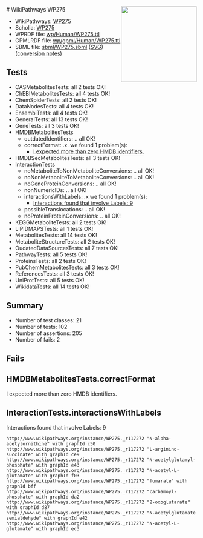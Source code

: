 <img style="float: right; width: 200px" src="../logo.png" />
# WikiPathways WP275

* WikiPathways: [WP275](https://identifiers.org/wikipathways:WP275)
* Scholia: [WP275](https://scholia.toolforge.org/wikipathways/WP275)
* WPRDF file: [wp/Human/WP275.ttl](../wp/Human/WP275.ttl)
* GPMLRDF file: [wp/gpml/Human/WP275.ttl](../wp/gpml/Human/WP275.ttl)
* SBML file: [sbml/WP275.sbml](../sbml/WP275.sbml) ([SVG](../sbml/WP275.svg)) ([conversion notes](../sbml/WP275.txt))

## Tests
* CASMetabolitesTests: all 2 tests OK!
* ChEBIMetabolitesTests: all 4 tests OK!
* ChemSpiderTests: all 2 tests OK!
* DataNodesTests: all 4 tests OK!
* EnsemblTests: all 4 tests OK!
* GeneralTests: all 13 tests OK!
* GeneTests: all 3 tests OK!
* HMDBMetabolitesTests
    * outdatedIdentifiers: .. all OK!
    * correctFormat: .x. we found 1 problem(s):
        * [I expected more than zero HMDB identifiers.](#ad154c1e)
* HMDBSecMetabolitesTests: all 3 tests OK!
* InteractionTests
    * noMetaboliteToNonMetaboliteConversions: .. all OK!
    * noNonMetaboliteToMetaboliteConversions: .. all OK!
    * noGeneProteinConversions: .. all OK!
    * nonNumericIDs: .. all OK!
    * interactionsWithLabels: .x we found 1 problem(s):
        * [Interactions found that involve Labels: 9](#630d2680)
    * possibleTranslocations: .. all OK!
    * noProteinProteinConversions: .. all OK!
* KEGGMetaboliteTests: all 2 tests OK!
* LIPIDMAPSTests: all 1 tests OK!
* MetabolitesTests: all 14 tests OK!
* MetaboliteStructureTests: all 2 tests OK!
* OudatedDataSourcesTests: all 7 tests OK!
* PathwayTests: all 5 tests OK!
* ProteinsTests: all 2 tests OK!
* PubChemMetabolitesTests: all 3 tests OK!
* ReferencesTests: all 3 tests OK!
* UniProtTests: all 5 tests OK!
* WikidataTests: all 14 tests OK!


## Summary

* Number of test classes: 21
* Number of tests: 102
* Number of assertions: 205
* Number of fails: 2

## Fails

<a name="ad154c1e" />

## HMDBMetabolitesTests.correctFormat

I expected more than zero HMDB identifiers.
<a name="630d2680" />

## InteractionTests.interactionsWithLabels

Interactions found that involve Labels: 9
```
http://www.wikipathways.org/instance/WP275._r117272 "N-alpha-acetylornithine" with graphId c50
http://www.wikipathways.org/instance/WP275._r117272 "L-arginino-succinate" with graphId ce9
http://www.wikipathways.org/instance/WP275._r117272 "N-acetylglutamyl-phosphate" with graphId e43
http://www.wikipathways.org/instance/WP275._r117272 "N-acetyl-L-glutamate" with graphId f03
http://www.wikipathways.org/instance/WP275._r117272 "fumarate" with graphId bff
http://www.wikipathways.org/instance/WP275._r117272 "carbamoyl-phosphate" with graphId da2
http://www.wikipathways.org/instance/WP275._r117272 "2-oxoglutarate" with graphId d87
http://www.wikipathways.org/instance/WP275._r117272 "N-acetylglutamate semialdehyde" with graphId e42
http://www.wikipathways.org/instance/WP275._r117272 "N-acetyl-L-glutamate" with graphId ec3
```

